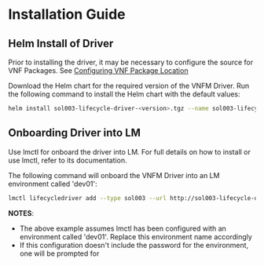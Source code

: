 # Installation Guide

## Helm Install of Driver

Prior to installing the driver, it may be necessary to configure the source for VNF Packages. See [Configuring VNF Package Location](ConfiguringVNFPackageLocation.md)


Download the Helm chart for the required version of the VNFM Driver. Run the following command to install the Helm chart with the default values:

```bash
helm install sol003-lifecycle-driver-<version>.tgz --name sol003-lifecycle-driver
```

## Onboarding Driver into LM

Use lmctl for onboard the driver into LM. For full details on how to install or use lmctl, refer to its documentation.

The following command will onboard the VNFM Driver into an LM environment called 'dev01':

```bash
lmctl lifecycledriver add --type sol003 --url http://sol003-lifecycle-driver:8296 dev01
```

**NOTES**:
- The above example assumes lmctl has been configured with an environment called 'dev01'. Replace this environment name accordingly
- If this configuration doesn't include the password for the environment, one will be prompted for
